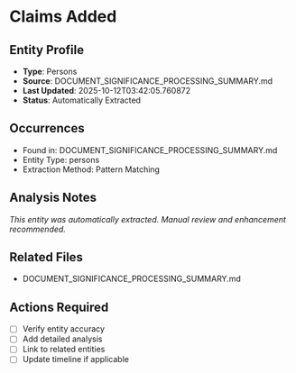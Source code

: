 # Claims Added

## Entity Profile
- **Type**: Persons
- **Source**: DOCUMENT_SIGNIFICANCE_PROCESSING_SUMMARY.md
- **Last Updated**: 2025-10-12T03:42:05.760872
- **Status**: Automatically Extracted

## Occurrences
- Found in: DOCUMENT_SIGNIFICANCE_PROCESSING_SUMMARY.md
- Entity Type: persons
- Extraction Method: Pattern Matching

## Analysis Notes
*This entity was automatically extracted. Manual review and enhancement recommended.*

## Related Files
- DOCUMENT_SIGNIFICANCE_PROCESSING_SUMMARY.md

## Actions Required
- [ ] Verify entity accuracy
- [ ] Add detailed analysis
- [ ] Link to related entities
- [ ] Update timeline if applicable
